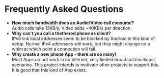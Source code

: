 # Frequently Asked Questions

* **How much bandwidth does an Audio/Video call consume?**  
    Audio calls take 12KB/s, Video adds ~40KB/s per direction.
* **Why can't you call a thethered phone as client?**  
    IPv6 link local addresses seem to be blocked by Android in this kind of setup. Normal IPv4 addresses will work, but they might change on a whim at which point a connection will fail.
* **Why create a new phone App - there are so many!**  
    Most Apps do not work in no Internet, very limited broadcast/multicast scenarios. This project intends to motivate other projects to support this. It is good that this kind of App exists.
